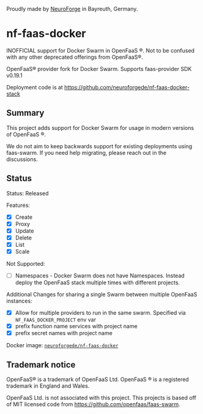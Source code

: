 Proudly made by [NeuroForge](https://neuroforge.de/) in Bayreuth, Germany.

nf-faas-docker
==============

INOFFICIAL support for Docker Swarm in OpenFaaS ®. Not to be confused with any other deprecated offerings from OpenFaaS®.

OpenFaaS® provider fork for Docker Swarm. Supports faas-provider SDK v0.19.1

Deployment code is at https://github.com/neuroforgede/nf-faas-docker-stack

## Summary

This project adds support for Docker Swarm for usage in modern versions of OpenFaaS ®.

We do not aim to keep backwards support for existing deployments using faas-swarm. If you need help migrating, please reach out in the discussions.
## Status

Status: Released

Features:

* [x] Create
* [x] Proxy
* [x] Update
* [x] Delete
* [x] List
* [x] Scale

Not Supported:

- [ ] Namespaces - Docker Swarm does not have Namespaces. Instead deploy the OpenFaaS stack multiple times with different projects.

Additional Changes for sharing a single Swarm between multiple OpenFaaS instances:

- [x] Allow for multiple providers to run in the same swarm. Specified via `NF_FAAS_DOCKER_PROJECT` env var
- [x] prefix function name services with project name
- [x] prefix secret names with project name

Docker image: [`neuroforgede/nf-faas-docker`](https://hub.docker.com/r/neuroforgede/nf-faas-docker/tags/)

## Trademark notice

OpenFaaS® is a trademark of OpenFaaS Ltd. OpenFaaS ® is a registered trademark in England and Wales.

OpenFaaS Ltd. is not associated with this project. This projects is based off of MIT licensed code from https://github.com/openfaas/faas-swarm.
